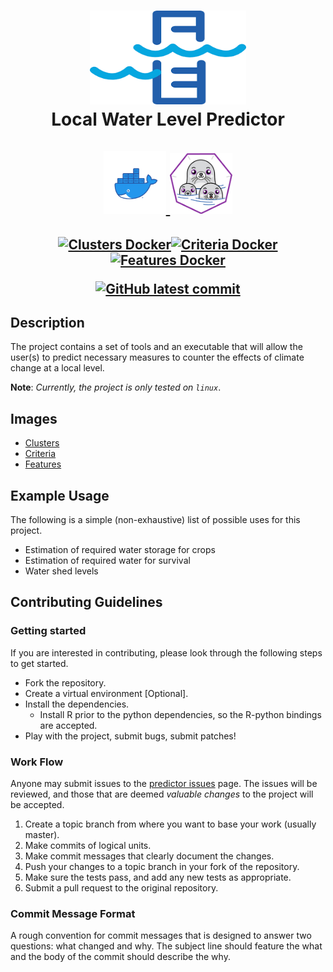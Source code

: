 <h1 align="center">
  <a href="https://github.com/barbacbd/predictor">
    <img src=".images/predictor.png" width="250" height="150" border-radius="50%" >
  </a>
  <br>Local Water Level Predictor</br>
  <br>
  <a href="https://www.docker.com/">
    <img src=".images/docker.png" width="100" border-radius="50%"/>
  </a>
  <a href="https://podman.io/">
    <img src=".images/podman.png" width="100" border-radius="50%"/> 
  </a>
</h1>

<h2 align="center">

[![Clusters Docker](https://github.com/barbacbd/predictor/actions/workflows/clusters-image.yml/badge.svg)](https://github.com/barbacbd/predictor/actions/workflows/clusters-image.yml)[![Criteria Docker](https://github.com/barbacbd/predictor/actions/workflows/criteria-image.yml/badge.svg)](https://github.com/barbacbd/predictor/actions/workflows/criteria-image.yml)[![Features Docker](https://github.com/barbacbd/predictor/actions/workflows/features-image.yml/badge.svg)](https://github.com/barbacbd/predictor/actions/workflows/features-image.yml)

[![GitHub latest commit](https://badgen.net/github/last-commit/barbacbd/cluster)](https://github.com/barbacbd/cluster/commit/)


## Description

The project contains a set of tools and an executable that will allow the user(s) to predict necessary measures to counter the effects of climate change at a local level. 

**Note**: _Currently, the project is only tested on `linux`_.

## Images

- [Clusters](https://github.com/barbacbd/predictor/blob/master/pods/clusters/README.md)
- [Criteria](https://github.com/barbacbd/predictor/blob/master/pods/criteria/README.md)
- [Features](https://github.com/barbacbd/predictor/blob/master/pods/features/README.md)

## Example Usage

The following is a simple (non-exhaustive) list of possible uses for this project.

- Estimation of required water storage for crops
- Estimation of required water for survival
- Water shed levels 

## Contributing Guidelines

### Getting started 

If you are interested in contributing, please look through the following steps to get started.

- Fork the repository.
- Create a virtual environment [Optional].
- Install the dependencies.
  - Install R prior to the python dependencies, so the R-python bindings are accepted.
- Play with the project, submit bugs, submit patches!

### Work Flow

Anyone may submit issues to the [predictor issues](https://github.com/barbacbd/predictor/issues) page. The issues will be reviewed, and those that are deemed _valuable changes_ to the project will be accepted. 

1. Create a topic branch from where you want to base your work (usually master).
2. Make commits of logical units.
3. Make commit messages that clearly document the changes.
4. Push your changes to a topic branch in your fork of the repository.
5. Make sure the tests pass, and add any new tests as appropriate.
6. Submit a pull request to the original repository.


### Commit Message Format

A rough convention for commit messages that is designed to answer two
questions: what changed and why. The subject line should feature the what and
the body of the commit should describe the why.
